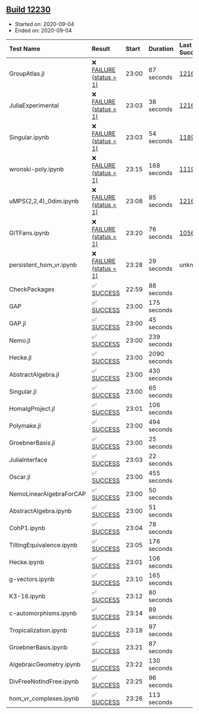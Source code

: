 ## [Build 12230](https://oscarci.mathematik.uni-kl.de/job/oscar/12230/)

* Started on: 2020-09-04
* Ended on: 2020-09-04

| Test Name    | Result | Start | Duration | Last Success | First Failure |
|:-------------|:-------|:------|:---------|:-------------|:--------------|
| GroupAtlas.jl | ❌ [FAILURE (status = 1)](https://oscarci.mathematik.uni-kl.de/job/oscar/12230/artifact/logs/build-12230/GroupAtlas.jl.log) | 23:00 | 67 seconds | [12167](https://oscarci.mathematik.uni-kl.de/job/oscar/12167/) | [12168](https://oscarci.mathematik.uni-kl.de/job/oscar/12168/) |
| JuliaExperimental | ❌ [FAILURE (status = 1)](https://oscarci.mathematik.uni-kl.de/job/oscar/12230/artifact/logs/build-12230/JuliaExperimental.log) | 23:03 | 38 seconds | [12167](https://oscarci.mathematik.uni-kl.de/job/oscar/12167/) | [12168](https://oscarci.mathematik.uni-kl.de/job/oscar/12168/) |
| Singular.ipynb | ❌ [FAILURE (status = 1)](https://oscarci.mathematik.uni-kl.de/job/oscar/12230/artifact/logs/build-12230/Singular.ipynb.log) | 23:03 | 54 seconds | [11893](https://oscarci.mathematik.uni-kl.de/job/oscar/11893/) | [11894](https://oscarci.mathematik.uni-kl.de/job/oscar/11894/) |
| wronski-poly.ipynb | ❌ [FAILURE (status = 1)](https://oscarci.mathematik.uni-kl.de/job/oscar/12230/artifact/logs/build-12230/wronski-poly.ipynb.log) | 23:15 | 168 seconds | [11192](https://oscarci.mathematik.uni-kl.de/job/oscar/11192/) | [11193](https://oscarci.mathematik.uni-kl.de/job/oscar/11193/) |
| uMPS(2,2,4)_0dim.ipynb | ❌ [FAILURE (status = 1)](https://oscarci.mathematik.uni-kl.de/job/oscar/12230/artifact/logs/build-12230/uMPS-2-2-4-_0dim.ipynb.log) | 23:08 | 85 seconds | [12167](https://oscarci.mathematik.uni-kl.de/job/oscar/12167/) | [12168](https://oscarci.mathematik.uni-kl.de/job/oscar/12168/) |
| GITFans.ipynb | ❌ [FAILURE (status = 1)](https://oscarci.mathematik.uni-kl.de/job/oscar/12230/artifact/logs/build-12230/GITFans.ipynb.log) | 23:20 | 76 seconds | [10566](https://oscarci.mathematik.uni-kl.de/job/oscar/10566/) | [10567](https://oscarci.mathematik.uni-kl.de/job/oscar/10567/) |
| persistent_hom_vr.ipynb | ❌ [FAILURE (status = 1)](https://oscarci.mathematik.uni-kl.de/job/oscar/12230/artifact/logs/build-12230/persistent_hom_vr.ipynb.log) | 23:28 | 29 seconds | unknown | unknown |
| CheckPackages | ✅ [SUCCESS](https://oscarci.mathematik.uni-kl.de/job/oscar/12230/artifact/logs/build-12230/CheckPackages.log) | 22:59 | 88 seconds |  |  |
| GAP | ✅ [SUCCESS](https://oscarci.mathematik.uni-kl.de/job/oscar/12230/artifact/logs/build-12230/GAP.log) | 23:00 | 175 seconds |  |  |
| GAP.jl | ✅ [SUCCESS](https://oscarci.mathematik.uni-kl.de/job/oscar/12230/artifact/logs/build-12230/GAP.jl.log) | 23:00 | 45 seconds |  |  |
| Nemo.jl | ✅ [SUCCESS](https://oscarci.mathematik.uni-kl.de/job/oscar/12230/artifact/logs/build-12230/Nemo.jl.log) | 23:00 | 239 seconds |  |  |
| Hecke.jl | ✅ [SUCCESS](https://oscarci.mathematik.uni-kl.de/job/oscar/12230/artifact/logs/build-12230/Hecke.jl.log) | 23:00 | 2090 seconds |  |  |
| AbstractAlgebra.jl | ✅ [SUCCESS](https://oscarci.mathematik.uni-kl.de/job/oscar/12230/artifact/logs/build-12230/AbstractAlgebra.jl.log) | 23:00 | 430 seconds |  |  |
| Singular.jl | ✅ [SUCCESS](https://oscarci.mathematik.uni-kl.de/job/oscar/12230/artifact/logs/build-12230/Singular.jl.log) | 23:00 | 65 seconds |  |  |
| HomalgProject.jl | ✅ [SUCCESS](https://oscarci.mathematik.uni-kl.de/job/oscar/12230/artifact/logs/build-12230/HomalgProject.jl.log) | 23:01 | 106 seconds |  |  |
| Polymake.jl | ✅ [SUCCESS](https://oscarci.mathematik.uni-kl.de/job/oscar/12230/artifact/logs/build-12230/Polymake.jl.log) | 23:00 | 494 seconds |  |  |
| GroebnerBasis.jl | ✅ [SUCCESS](https://oscarci.mathematik.uni-kl.de/job/oscar/12230/artifact/logs/build-12230/GroebnerBasis.jl.log) | 23:00 | 25 seconds |  |  |
| JuliaInterface | ✅ [SUCCESS](https://oscarci.mathematik.uni-kl.de/job/oscar/12230/artifact/logs/build-12230/JuliaInterface.log) | 23:03 | 22 seconds |  |  |
| Oscar.jl | ✅ [SUCCESS](https://oscarci.mathematik.uni-kl.de/job/oscar/12230/artifact/logs/build-12230/Oscar.jl.log) | 23:00 | 455 seconds |  |  |
| NemoLinearAlgebraForCAP | ✅ [SUCCESS](https://oscarci.mathematik.uni-kl.de/job/oscar/12230/artifact/logs/build-12230/NemoLinearAlgebraForCAP.log) | 23:00 | 50 seconds |  |  |
| AbstractAlgebra.ipynb | ✅ [SUCCESS](https://oscarci.mathematik.uni-kl.de/job/oscar/12230/artifact/logs/build-12230/AbstractAlgebra.ipynb.log) | 23:00 | 51 seconds |  |  |
| CohP1.ipynb | ✅ [SUCCESS](https://oscarci.mathematik.uni-kl.de/job/oscar/12230/artifact/logs/build-12230/CohP1.ipynb.log) | 23:04 | 78 seconds |  |  |
| TiltingEquivalence.ipynb | ✅ [SUCCESS](https://oscarci.mathematik.uni-kl.de/job/oscar/12230/artifact/logs/build-12230/TiltingEquivalence.ipynb.log) | 23:05 | 176 seconds |  |  |
| Hecke.ipynb | ✅ [SUCCESS](https://oscarci.mathematik.uni-kl.de/job/oscar/12230/artifact/logs/build-12230/Hecke.ipynb.log) | 23:01 | 106 seconds |  |  |
| g-vectors.ipynb | ✅ [SUCCESS](https://oscarci.mathematik.uni-kl.de/job/oscar/12230/artifact/logs/build-12230/g-vectors.ipynb.log) | 23:10 | 165 seconds |  |  |
| K3-16.ipynb | ✅ [SUCCESS](https://oscarci.mathematik.uni-kl.de/job/oscar/12230/artifact/logs/build-12230/K3-16.ipynb.log) | 23:12 | 80 seconds |  |  |
| c-automorphisms.ipynb | ✅ [SUCCESS](https://oscarci.mathematik.uni-kl.de/job/oscar/12230/artifact/logs/build-12230/c-automorphisms.ipynb.log) | 23:14 | 89 seconds |  |  |
| Tropicalization.ipynb | ✅ [SUCCESS](https://oscarci.mathematik.uni-kl.de/job/oscar/12230/artifact/logs/build-12230/Tropicalization.ipynb.log) | 23:18 | 97 seconds |  |  |
| GroebnerBasis.ipynb | ✅ [SUCCESS](https://oscarci.mathematik.uni-kl.de/job/oscar/12230/artifact/logs/build-12230/GroebnerBasis.ipynb.log) | 23:21 | 87 seconds |  |  |
| AlgebraicGeometry.ipynb | ✅ [SUCCESS](https://oscarci.mathematik.uni-kl.de/job/oscar/12230/artifact/logs/build-12230/AlgebraicGeometry.ipynb.log) | 23:22 | 130 seconds |  |  |
| DivFreeNotIndFree.ipynb | ✅ [SUCCESS](https://oscarci.mathematik.uni-kl.de/job/oscar/12230/artifact/logs/build-12230/DivFreeNotIndFree.ipynb.log) | 23:25 | 96 seconds |  |  |
| hom_vr_complexes.ipynb | ✅ [SUCCESS](https://oscarci.mathematik.uni-kl.de/job/oscar/12230/artifact/logs/build-12230/hom_vr_complexes.ipynb.log) | 23:26 | 113 seconds |  |  |
